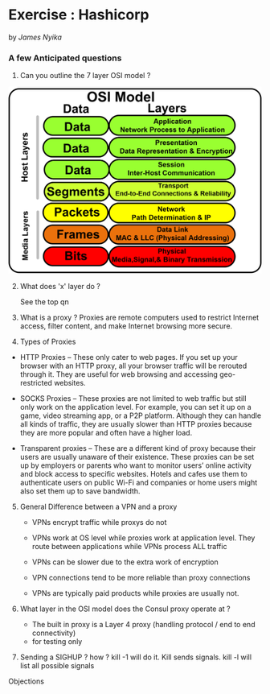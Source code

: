 # Exercise : Hashicorp

by *James Nyika*


### A few Anticipated questions

1. Can you outline the 7 layer OSI model ?

  ![OSI](../resources/images/osi-model.gif)

2. What does 'x' layer do ?

   See the top qn

3. What is a proxy ?
 Proxies are remote computers used to restrict Internet access, filter content, and make Internet browsing more secure.

4. Types of Proxies

 * HTTP Proxies – These only cater to web pages. If you set up your browser with an HTTP proxy, all your browser traffic will be rerouted through it. They are useful for web browsing and accessing geo-restricted websites.

 * SOCKS Proxies – These proxies are not limited to web traffic but still only work on the application level. For example, you can set it up on a game, video streaming app, or a P2P platform. Although they can handle all kinds of traffic, they are usually slower than HTTP proxies because they are more popular and often have a higher load.

 * Transparent proxies – These are a different kind of proxy because their users are usually unaware of their existence. These proxies can be set up by employers or parents who want to monitor users’ online activity and block access to specific websites. Hotels and cafes use them to authenticate users on public Wi-Fi and companies or home users might also set them up to save bandwidth.

5. General Difference between a VPN and a proxy

   * VPNs encrypt traffic while proxys do not
   * VPNs work at OS level while proxies work at application level. They route between applications while VPNs process ALL traffic

   * VPNs can be slower due to the extra work of encryption
   * VPN connections tend to be more reliable than proxy connections
   * VPNs are typically paid products while proxies are usually not.

6. What layer in the OSI model does the Consul proxy operate at ?
    - The built in proxy is a Layer 4 proxy (handling protocol / end to end connectivity)
    - for testing only

7. Sending a SIGHUP ? how ?
   kill -1 will do it. Kill sends signals. kill -l will list all possible signals



Objections 
